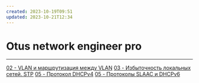 ```yaml
---
created: 2023-10-19T09:51
updated: 2023-10-21T12:34
---
```

# Otus network engineer pro
---
[02 - VLAN и маршрутизация между VLAN](02%20-%20VLAN%20и%20маршрутизация%20между%20VLAN.md)
[03 - Избыточность локальных сетей. STP](03%20-%20Избыточность%20локальных%20сетей.%20STP.md)
[05 - Протокол DHCPv4](05%20-%20Протокол%20DHCPv4.md)
[05 - Протоколы SLAAC и DHCPv6](05%20-%20Протоколы%20SLAAC%20и%20DHCPv6.md)
